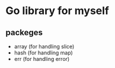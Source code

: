 
# Go library for myself

## packeges
- array (for handling slice)
- hash (for handling map)
- err (for handling error)
